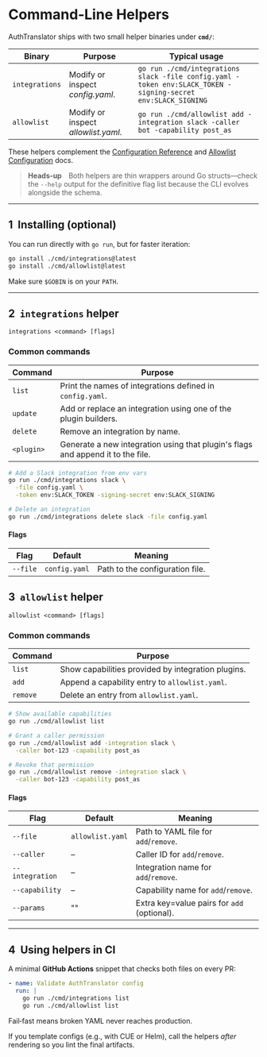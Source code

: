 # Command‑Line Helpers

AuthTranslator ships with two small helper binaries under **`cmd/`**:

| Binary         | Purpose                                       | Typical usage                                     |
| -------------- | --------------------------------------------- | ------------------------------------------------- |
| `integrations` | Modify or inspect *config.yaml*. | `go run ./cmd/integrations slack -file config.yaml -token env:SLACK_TOKEN -signing-secret env:SLACK_SIGNING` |
| `allowlist`    | Modify or inspect *allowlist.yaml*.           | `go run ./cmd/allowlist add -integration slack -caller bot -capability post_as` |
These helpers complement the [Configuration Reference](configuration.md) and [Allowlist Configuration](allowlist-config.md) docs.

> **Heads‑up** Both helpers are thin wrappers around Go structs—check the `--help` output for the definitive flag list because the CLI evolves alongside the schema.

---

## 1  Installing (optional)

You can run directly with `go run`, but for faster iteration:

```bash
go install ./cmd/integrations@latest
go install ./cmd/allowlist@latest
```

Make sure `$GOBIN` is on your `PATH`.

---

## 2  `integrations` helper

```text
integrations <command> [flags]
```

### Common commands

| Command    | Purpose                                                             |
| ---------- | ------------------------------------------------------------------- |
| `list`     | Print the names of integrations defined in `config.yaml`.     |
| `update`   | Add or replace an integration using one of the plugin builders.   |
| `delete`   | Remove an integration by name.   |
| `<plugin>` | Generate a new integration using that plugin's flags and append it to the file.   |

```bash
# Add a Slack integration from env vars
go run ./cmd/integrations slack \
  -file config.yaml \
  -token env:SLACK_TOKEN -signing-secret env:SLACK_SIGNING

# Delete an integration
go run ./cmd/integrations delete slack -file config.yaml
```

#### Flags

| Flag       | Default                              | Meaning                    |
| ---------- | ------------------------------------ | -------------------------- |
| `--file`   | `config.yaml` | Path to the configuration file. |

## 3  `allowlist` helper

```text
allowlist <command> [flags]
```

### Common commands

| Command  | Purpose                                              |
| -------- | ---------------------------------------------------- |
| `list`   | Show capabilities provided by integration plugins.   |
| `add`    | Append a capability entry to `allowlist.yaml`.       |
| `remove` | Delete an entry from `allowlist.yaml`.               |

```bash
# Show available capabilities
go run ./cmd/allowlist list

# Grant a caller permission
go run ./cmd/allowlist add -integration slack \
  -caller bot-123 -capability post_as

# Revoke that permission
go run ./cmd/allowlist remove -integration slack \
  -caller bot-123 -capability post_as
```

#### Flags

| Flag            | Default          | Meaning                             |
| --------------- | ---------------- | ----------------------------------- |
| `--file`        | `allowlist.yaml` | Path to YAML file for `add`/`remove`. |
| `--caller`      | –                | Caller ID for `add`/`remove`.       |
| `--integration` | –                | Integration name for `add`/`remove`. |
| `--capability`  | –                | Capability name for `add`/`remove`. |
| `--params`      | ""               | Extra key=value pairs for `add` (optional). |

---

## 4  Using helpers in CI

A minimal **GitHub Actions** snippet that checks both files on every PR:

```yaml
- name: Validate AuthTranslator config
  run: |
    go run ./cmd/integrations list
    go run ./cmd/allowlist list
```

Fail‑fast means broken YAML never reaches production.

If you template configs (e.g., with CUE or Helm), call the helpers *after* rendering so you lint the final artifacts.

